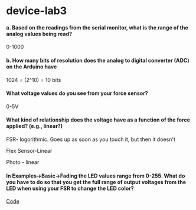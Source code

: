 # device-lab3

#### a. Based on the readings from the serial monitor, what is the range of the analog values being read?
0-1000

#### b. How many bits of resolution does the analog to digital converter (ADC) on the Arduino have
1024 = (2^10) = 10 bits

#### What voltage values do you see from your force sensor?
0-5V

#### What kind of relationship does the voltage have as a function of the force applied? (e.g., linear?)

FSR- logorithmic. Goes up as soon as you touch it, but then it doesn't

Flex Sensor-Linear

Photo - linear

#### In Examples->Basic->Fading the LED values range from 0-255. What do you have to do so that you get the full range of output voltages from the LED when using your FSR to change the LED color?

[Code](https://github.com/sl2883/device-lab3/blob/master/FSRRande.ino)
